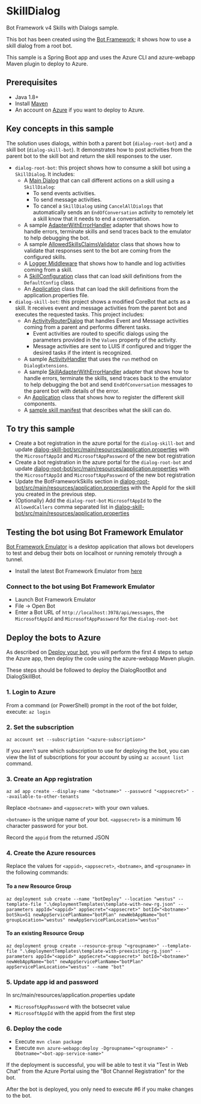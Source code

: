 # SkillDialog

Bot Framework v4 Skills with Dialogs sample.

This bot has been created using the [Bot Framework](https://dev.botframework.com); it shows how to use a skill dialog from a root bot.

This sample is a Spring Boot app and uses the Azure CLI and azure-webapp Maven plugin to deploy to Azure.

## Prerequisites

- Java 1.8+
- Install [Maven](https://maven.apache.org/)
- An account on [Azure](https://azure.microsoft.com) if you want to deploy to Azure.

## Key concepts in this sample

The solution uses dialogs, within both a parent bot (`dialog-root-bot`) and a skill bot (`dialog-skill-bot`).
It demonstrates how to post activities from the parent bot to the skill bot and return the skill responses to the user.

- `dialog-root-bot`: this project shows how to consume a skill bot using a `SkillDialog`. It includes:
  - A [Main Dialog](dialog-root-bot/src/main/java/com/microsoft/bot/sample/dialogrootbot/dialogs/MainDialog.java) that can call different actions on a skill using a `SkillDialog`:
    - To send events activities.
    - To send message activities.
    - To cancel a `SkillDialog` using `CancelAllDialogs` that automatically sends an `EndOfConversation` activity to remotely let a skill know that it needs to end a conversation.
  - A sample [AdapterWithErrorHandler](dialog-root-bot/src/main/java/com/microsoft/bot/sample/dialogrootbot/AdapterWithErrorHandler.java) adapter that shows how to handle errors, terminate skills and send traces back to the emulator to help debugging the bot.
  - A sample [AllowedSkillsClaimsValidator](dialog-root-bot/src/main/java/com/microsoft/bot/sample/dialogrootbot/authentication/AllowedSkillsClaimsValidator.java) class that shows how to validate that responses sent to the bot are coming from the configured skills.
  - A [Logger Middleware](dialog-root-bot/src/main/java/com/microsoft/bot/sample/dialogrootbot/middleware/LoggerMiddleware.java) that shows how to handle and log activities coming from a skill.
  - A [SkillConfiguration](dialog-root-bot/src/main/resources/application.properties) class that can load skill definitions from the `DefaultConfig` class.
  - An [Application](dialog-root-bot/src/main/java/com/microsoft/bot/sample/dialogrootbot/Application.java) class that can load the skill definitions from the application.properties file.
- `dialog-skill-bot`: this project shows a modified CoreBot that acts as a skill. It receives event and message activities from the parent bot and executes the requested tasks. This project includes:
  - An [ActivityRouterDialog](dialog-skill-bot/src/main/java/com/microsoft/bot/sample/dialogskillbot/dialogs/ActivityRouterDialog.java) that handles Event and Message activities coming from a parent and performs different tasks.
    - Event activities are routed to specific dialogs using the parameters provided in the `Values` property of the activity.
    - Message activities are sent to LUIS if configured and trigger the desired tasks if the intent is recognized.
  - A sample [ActivityHandler](dialog-skill-bot/src/main/java/com/microsoft/bot/sample/dialogskillbot/bots/SkillBot.java) that uses the `run` method on `DialogExtensions`.
  - A sample [SkillAdapterWithErrorHandler](dialog-skill-bot/src/main/java/com/microsoft/bot/sample/dialogskillbot/SkillAdapterWithErrorHandler.java) adapter that shows how to handle errors, terminate the skills, send traces back to the emulator to help debugging the bot and send `EndOfConversation` messages to the parent bot with details of the error.
  - An [Application](dialog-skill-bot/src/main/java/com/microsoft/bot/sample/dialogskillbot/Application.java) class that shows how to register the different skill components.
  - A [sample skill manifest](dialog-skill-bot/src/main/webapp/manifest/echoskillbot-manifest-1.0.json) that describes what the skill can do.

## To try this sample
- Create a bot registration in the azure portal for the `dialog-skill-bot` and update [dialog-skill-bot/src/main/resources/application.properties](dialog-skill-bot/src/main/resources/application.properties) with the `MicrosoftAppId` and `MicrosoftAppPassword` of the new bot registration
- Create a bot registration in the azure portal for the `dialog-root-bot` and update [dialog-root-bot/src/main/resources/application.properties](dialog-root-bot/src/main/resources/application.properties) with the `MicrosoftAppId` and `MicrosoftAppPassword` of the new bot registration
- Update the BotFrameworkSkills section in [dialog-root-bot/src/main/resources/application.properties](dialog-root-bot/src/main/resources/application.properties) with the AppId for the skill you created in the previous step.
- (Optionally) Add the `dialog-root-bot` `MicrosoftAppId` to the `AllowedCallers` comma separated list in [dialog-skill-bot/src/main/resources/application.properties](dialog-skill-bot/src/main/resources/application.properties)

## Testing the bot using Bot Framework Emulator

[Bot Framework Emulator](https://github.com/microsoft/botframework-emulator) is a desktop application that allows bot developers to test and debug their bots on localhost or running remotely through a tunnel.

- Install the latest Bot Framework Emulator from [here](https://github.com/Microsoft/BotFramework-Emulator/releases)

### Connect to the bot using Bot Framework Emulator
- Launch Bot Framework Emulator
- File -> Open Bot
- Enter a Bot URL of `http://localhost:3978/api/messages`, the `MicrosoftAppId` and `MicrosoftAppPassword` for the `dialog-root-bot`

## Deploy the bots to Azure

As described on [Deploy your bot](https://docs.microsoft.com/en-us/azure/bot-service/bot-builder-deploy-az-cli), you will perform the first 4 steps to setup the Azure app, then deploy the code using the azure-webapp Maven plugin.

These steps should be followed to deploy the DialogRootBot and DialogSkillBot.

### 1. Login to Azure

From a command (or PowerShell) prompt in the root of the bot folder, execute:
`az login`

### 2. Set the subscription

```
az account set --subscription "<azure-subscription>"
```

If you aren't sure which subscription to use for deploying the bot,  you can view the list of subscriptions for your account by using `az account list` command.

### 3. Create an App registration

```
az ad app create --display-name "<botname>" --password "<appsecret>" --available-to-other-tenants
```

Replace `<botname>` and `<appsecret>` with your own values.

`<botname>` is the unique name of your bot.
`<appsecret>` is a minimum 16 character password for your bot.

Record the `appid` from the returned JSON

### 4. Create the Azure resources

Replace the values for `<appid>`, `<appsecret>`, `<botname>`, and `<groupname>` in the following commands:

#### To a new Resource Group

```
az deployment sub create --name "botDeploy" --location "westus" --template-file ".\deploymentTemplates\template-with-new-rg.json" --parameters appId="<appid>" appSecret="<appsecret>" botId="<botname>" botSku=S1 newAppServicePlanName="botPlan" newWebAppName="bot" groupLocation="westus" newAppServicePlanLocation="westus"
```

#### To an existing Resource Group

```
az deployment group create --resource-group "<groupname>" --template-file ".\deploymentTemplates\template-with-preexisting-rg.json" --parameters appId="<appid>" appSecret="<appsecret>" botId="<botname>" newWebAppName="bot" newAppServicePlanName="botPlan" appServicePlanLocation="westus" --name "bot"
```

### 5. Update app id and password

In src/main/resources/application.properties update

- `MicrosoftAppPassword` with the botsecret value
- `MicrosoftAppId` with the appid from the first step

### 6. Deploy the code

- Execute `mvn clean package`
- Execute `mvn azure-webapp:deploy -Dgroupname="<groupname>" -Dbotname="<bot-app-service-name>"`

If the deployment is successful, you will be able to test it via  "Test in Web Chat" from the Azure Portal using the "Bot Channel  Registration" for the bot.

After the bot is deployed, you only need to execute #6 if you make changes to the bot.
